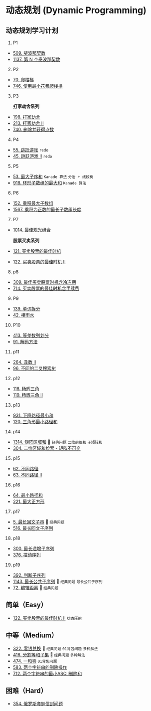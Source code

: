 # 动态规划 (Dynamic Programming)

## 动态规划学习计划

1. P1
  - [509. 斐波那契数](https://leetcode-cn.com/problems/fibonacci-number/)
  - [1137. 第 N 个泰波那契数](https://leetcode-cn.com/problems/n-th-tribonacci-number/)

2. P2
  - [70. 爬楼梯](https://leetcode-cn.com/problems/climbing-stairs/)
  - [746. 使用最小花费爬楼梯](https://leetcode-cn.com/problems/min-cost-climbing-stairs/)

3. P3

    **打家劫舍系列**
  - [198. 打家劫舍](https://leetcode-cn.com/problems/house-robber/)
  - [213. 打家劫舍 II](https://leetcode-cn.com/problems/house-robber-ii/)
  - [740. 删除并获得点数](https://leetcode-cn.com/problems/delete-and-earn/)

4. P4
  - [55. 跳跃游戏](https://leetcode-cn.com/problems/jump-game/) `redo`
  - [45. 跳跃游戏 II](https://leetcode-cn.com/problems/jump-game-ii/) `redo`

5. P5
  - [53. 最大子序和](https://leetcode-cn.com/problems/maximum-subarray/) `Kanade 算法` `分治 + 线段树`
  - [918. 环形子数组的最大和](https://leetcode-cn.com/problems/maximum-sum-circular-subarray/) `Kanade 算法`

6. P6
  - [152. 乘积最大子数组](https://leetcode-cn.com/problems/maximum-product-subarray/)
  - [1567. 乘积为正数的最长子数组长度](https://leetcode-cn.com/problems/maximum-length-of-subarray-with-positive-product/)

7. P7
  - [1014. 最佳观光组合](https://leetcode-cn.com/problems/best-sightseeing-pair/)

    **股票买卖系列**

  - [121. 买卖股票的最佳时机](https://leetcode-cn.com/problems/best-time-to-buy-and-sell-stock/)
  - [122. 买卖股票的最佳时机 II](https://leetcode-cn.com/problems/best-time-to-buy-and-sell-stock-ii/)

8. p8

  - [309. 最佳买卖股票时机含冷冻期](https://leetcode-cn.com/problems/best-time-to-buy-and-sell-stock-with-cooldown/)
  - [714. 买卖股票的最佳时机含手续费](https://leetcode-cn.com/problems/best-time-to-buy-and-sell-stock-with-transaction-fee/)

9. P9

  - [139. 单词拆分](https://leetcode-cn.com/problems/word-break/)
  - [42. 接雨水](https://leetcode-cn.com/problems/trapping-rain-water/)

10. P10

  - [413. 等差数列划分](https://leetcode-cn.com/problems/arithmetic-slices/)
  - [91. 解码方法](https://leetcode-cn.com/problems/decode-ways/)

11. p11

  - [264. 丑数 II](https://leetcode-cn.com/problems/ugly-number-ii/)
  - [96. 不同的二叉搜索树](https://leetcode-cn.com/problems/unique-binary-search-trees/)

12. p12

  - [118. 杨辉三角](https://leetcode-cn.com/problems/pascals-triangle/)
  - [119. 杨辉三角 II](https://leetcode-cn.com/problems/pascals-triangle-ii/)

13. p13

  - [931. 下降路径最小和](https://leetcode-cn.com/problems/minimum-falling-path-sum/)
  - [120. 三角形最小路径和](https://leetcode-cn.com/problems/triangle/)

14. p14

  - [1314. 矩阵区域和](https://leetcode-cn.com/problems/matrix-block-sum/) 🌟 `经典问题` `二维前缀和` `子矩阵和`
  - [304. 二维区域和检索 - 矩阵不可变](https://leetcode-cn.com/problems/range-sum-query-2d-immutable/)

15. p15

  - [62. 不同路径](https://leetcode-cn.com/problems/unique-paths/)
  - [63. 不同路径 II](https://leetcode-cn.com/problems/unique-paths-ii/)

16. p16

  - [64. 最小路径和](https://leetcode-cn.com/problems/minimum-path-sum/)
  - [221. 最大正方形](https://leetcode-cn.com/problems/maximal-square/)

17. p17

  - [5. 最长回文子串](https://leetcode-cn.com/problems/longest-palindromic-substring/) 🌟 `经典问题`
  - [516. 最长回文子序列](https://leetcode-cn.com/problems/longest-palindromic-subsequence/)

18. p18

  - [300. 最长递增子序列](https://leetcode-cn.com/problems/longest-increasing-subsequence/)
  - [376. 摆动序列](https://leetcode-cn.com/problems/wiggle-subsequence/)

19. p19

  - [392. 判断子序列](https://leetcode-cn.com/problems/is-subsequence/)
  - [1143. 最长公共子序列](https://leetcode-cn.com/problems/longest-common-subsequence/) 🌟 `经典问题` `最长公共子序列`
  - [72. 编辑距离](https://leetcode-cn.com/problems/edit-distance/) 🌟 `经典问题`

## 简单（Easy）

- [122. 买卖股票的最佳时机 II](https://leetcode-cn.com/problems/best-time-to-buy-and-sell-stock-ii/) `状态压缩`

## 中等（Medium）

- [322. 零钱兑换](https://leetcode-cn.com/problems/coin-change/) 🌟 `经典问题` `01背包问题` `多种解法`
- [416. 分割等和子集](https://leetcode-cn.com/problems/partition-equal-subset-sum/) 🌟 `经典问题` `多种解法`
- [474. 一和零](https://leetcode-cn.com/problems/ones-and-zeroes/) `01背包问题`
- [583. 两个字符串的删除操作](https://leetcode-cn.com/problems/delete-operation-for-two-strings/)
- [712. 两个字符串的最小ASCII删除和](https://leetcode-cn.com/problems/minimum-ascii-delete-sum-for-two-strings/)

## 困难（Hard）

- [354. 俄罗斯套娃信封问题](https://leetcode-cn.com/problems/russian-doll-envelopes/)

